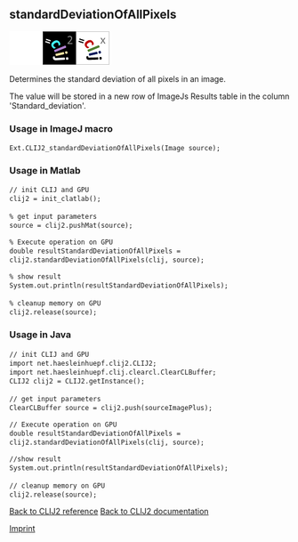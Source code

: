## standardDeviationOfAllPixels
<img src="images/mini_empty_logo.png"/><img src="images/mini_clij2_logo.png"/><img src="images/mini_clijx_logo.png"/>

Determines the standard deviation of all pixels in an image. 

The value will be stored in a new row of ImageJs
Results table in the column 'Standard_deviation'.

### Usage in ImageJ macro
```
Ext.CLIJ2_standardDeviationOfAllPixels(Image source);
```


### Usage in Matlab
```
// init CLIJ and GPU
clij2 = init_clatlab();

% get input parameters
source = clij2.pushMat(source);
```

```
% Execute operation on GPU
double resultStandardDeviationOfAllPixels = clij2.standardDeviationOfAllPixels(clij, source);
```

```
% show result
System.out.println(resultStandardDeviationOfAllPixels);

% cleanup memory on GPU
clij2.release(source);
```


### Usage in Java
```
// init CLIJ and GPU
import net.haesleinhuepf.clij2.CLIJ2;
import net.haesleinhuepf.clij.clearcl.ClearCLBuffer;
CLIJ2 clij2 = CLIJ2.getInstance();

// get input parameters
ClearCLBuffer source = clij2.push(sourceImagePlus);
```

```
// Execute operation on GPU
double resultStandardDeviationOfAllPixels = clij2.standardDeviationOfAllPixels(clij, source);
```

```
//show result
System.out.println(resultStandardDeviationOfAllPixels);

// cleanup memory on GPU
clij2.release(source);
```


[Back to CLIJ2 reference](https://clij.github.io/clij2-docs/reference)
[Back to CLIJ2 documentation](https://clij.github.io/clij2-docs)

[Imprint](https://clij.github.io/imprint)
